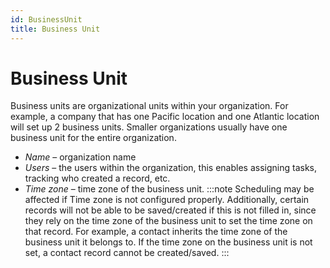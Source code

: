 ```yaml
---
id: BusinessUnit
title: Business Unit
---
```

# Business Unit

Business units are organizational units within your organization. For example, a company that has one Pacific location and one Atlantic location will set up 2 business units. Smaller organizations usually have one business unit for the entire organization.
- *Name* – organization name
- *Users* – the users within the organization, this enables assigning tasks, tracking who created a record, etc.
- *Time zone* – time zone of the business unit. 
:::note
Scheduling may be affected if Time zone is not configured properly. Additionally, certain records will not be able to be saved/created if this is not filled in, since they rely on the time zone of the business unit to set the time zone on that record. For example, a contact inherits the time zone of the business unit it belongs to. If the time zone on the business unit is not set, a contact record cannot be created/saved.
:::

